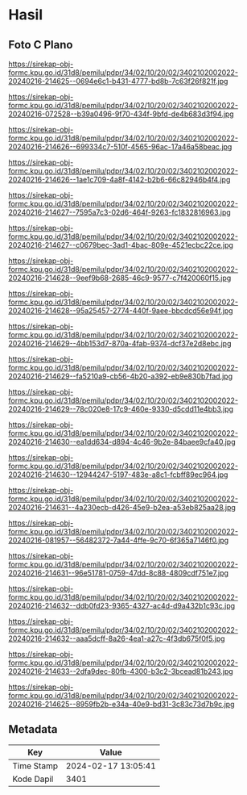 # Hasil

## Foto C Plano

https://sirekap-obj-formc.kpu.go.id/31d8/pemilu/pdpr/34/02/10/20/02/3402102002022-20240216-214625--0694e6c1-b431-4777-bd8b-7c63f26f821f.jpg

https://sirekap-obj-formc.kpu.go.id/31d8/pemilu/pdpr/34/02/10/20/02/3402102002022-20240216-072528--b39a0496-9f70-434f-9bfd-de4b683d3f94.jpg

https://sirekap-obj-formc.kpu.go.id/31d8/pemilu/pdpr/34/02/10/20/02/3402102002022-20240216-214626--699334c7-510f-4565-96ac-17a46a58beac.jpg

https://sirekap-obj-formc.kpu.go.id/31d8/pemilu/pdpr/34/02/10/20/02/3402102002022-20240216-214626--1ae1c709-4a8f-4142-b2b6-66c82946b4f4.jpg

https://sirekap-obj-formc.kpu.go.id/31d8/pemilu/pdpr/34/02/10/20/02/3402102002022-20240216-214627--7595a7c3-02d6-464f-9263-fc1832816963.jpg

https://sirekap-obj-formc.kpu.go.id/31d8/pemilu/pdpr/34/02/10/20/02/3402102002022-20240216-214627--c0679bec-3ad1-4bac-809e-4521ecbc22ce.jpg

https://sirekap-obj-formc.kpu.go.id/31d8/pemilu/pdpr/34/02/10/20/02/3402102002022-20240216-214628--9eef9b68-2685-46c9-9577-c7f420060f15.jpg

https://sirekap-obj-formc.kpu.go.id/31d8/pemilu/pdpr/34/02/10/20/02/3402102002022-20240216-214628--95a25457-2774-440f-9aee-bbcdcd56e94f.jpg

https://sirekap-obj-formc.kpu.go.id/31d8/pemilu/pdpr/34/02/10/20/02/3402102002022-20240216-214629--4bb153d7-870a-4fab-9374-dcf37e2d8ebc.jpg

https://sirekap-obj-formc.kpu.go.id/31d8/pemilu/pdpr/34/02/10/20/02/3402102002022-20240216-214629--fa5210a9-cb56-4b20-a392-eb9e830b7fad.jpg

https://sirekap-obj-formc.kpu.go.id/31d8/pemilu/pdpr/34/02/10/20/02/3402102002022-20240216-214629--78c020e8-17c9-460e-9330-d5cdd11e4bb3.jpg

https://sirekap-obj-formc.kpu.go.id/31d8/pemilu/pdpr/34/02/10/20/02/3402102002022-20240216-214630--ea1dd634-d894-4c46-9b2e-84baee9cfa40.jpg

https://sirekap-obj-formc.kpu.go.id/31d8/pemilu/pdpr/34/02/10/20/02/3402102002022-20240216-214630--12944247-5197-483e-a8c1-fcbff89ec964.jpg

https://sirekap-obj-formc.kpu.go.id/31d8/pemilu/pdpr/34/02/10/20/02/3402102002022-20240216-214631--4a230ecb-d426-45e9-b2ea-a53eb825aa28.jpg

https://sirekap-obj-formc.kpu.go.id/31d8/pemilu/pdpr/34/02/10/20/02/3402102002022-20240216-081957--56482372-7a44-4ffe-9c70-6f365a7146f0.jpg

https://sirekap-obj-formc.kpu.go.id/31d8/pemilu/pdpr/34/02/10/20/02/3402102002022-20240216-214631--96e51781-0759-47dd-8c88-4809cdf751e7.jpg

https://sirekap-obj-formc.kpu.go.id/31d8/pemilu/pdpr/34/02/10/20/02/3402102002022-20240216-214632--ddb0fd23-9365-4327-ac4d-d9a432b1c93c.jpg

https://sirekap-obj-formc.kpu.go.id/31d8/pemilu/pdpr/34/02/10/20/02/3402102002022-20240216-214632--aaa5dcff-8a26-4ea1-a27c-4f3db675f0f5.jpg

https://sirekap-obj-formc.kpu.go.id/31d8/pemilu/pdpr/34/02/10/20/02/3402102002022-20240216-214633--2dfa9dec-80fb-4300-b3c2-3bcead81b243.jpg

https://sirekap-obj-formc.kpu.go.id/31d8/pemilu/pdpr/34/02/10/20/02/3402102002022-20240216-214625--8959fb2b-e34a-40e9-bd31-3c83c73d7b9c.jpg


## Metadata

| Key        | Value               |
| ---------- | ------------------- |
| Time Stamp | 2024-02-17 13:05:41 |
| Kode Dapil | 3401                |



